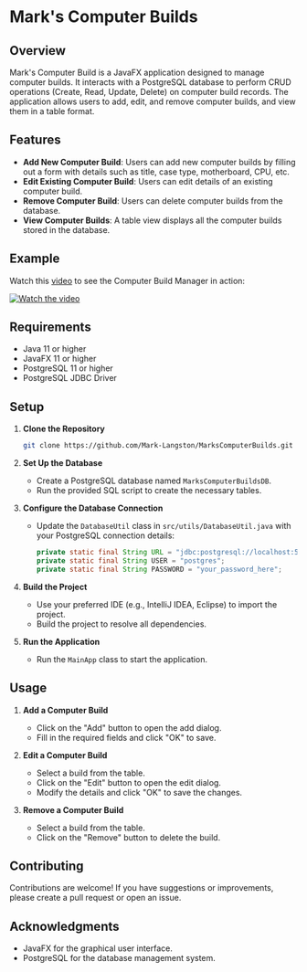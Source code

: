 # Mark's Computer Builds

## Overview

Mark's Computer Build is a JavaFX application designed to manage computer builds. It interacts with a PostgreSQL database to perform CRUD operations (Create, Read, Update, Delete) on computer build records. The application allows users to add, edit, and remove computer builds, and view them in a table format.

## Features

- **Add New Computer Build**: Users can add new computer builds by filling out a form with details such as title, case type, motherboard, CPU, etc.
- **Edit Existing Computer Build**: Users can edit details of an existing computer build.
- **Remove Computer Build**: Users can delete computer builds from the database.
- **View Computer Builds**: A table view displays all the computer builds stored in the database.

## Example

Watch this [video](https://youtu.be/7iMYKnnWWLA) to see the Computer Build Manager in action:

[![Watch the video](https://img.youtube.com/vi/7iMYKnnWWLA/maxresdefault.jpg)](https://youtu.be/7iMYKnnWWLA)

## Requirements

- Java 11 or higher
- JavaFX 11 or higher
- PostgreSQL 11 or higher
- PostgreSQL JDBC Driver

## Setup

1. **Clone the Repository**

    ```bash
    git clone https://github.com/Mark-Langston/MarksComputerBuilds.git
    ```

2. **Set Up the Database**

    - Create a PostgreSQL database named `MarksComputerBuildsDB`.
    - Run the provided SQL script to create the necessary tables.

3. **Configure the Database Connection**

    - Update the `DatabaseUtil` class in `src/utils/DatabaseUtil.java` with your PostgreSQL connection details:

      ```java
      private static final String URL = "jdbc:postgresql://localhost:5432/MarksComputerBuildsDB";
      private static final String USER = "postgres";
      private static final String PASSWORD = "your_password_here";
      ```

4. **Build the Project**

    - Use your preferred IDE (e.g., IntelliJ IDEA, Eclipse) to import the project.
    - Build the project to resolve all dependencies.

5. **Run the Application**

    - Run the `MainApp` class to start the application.

## Usage

1. **Add a Computer Build**

    - Click on the "Add" button to open the add dialog.
    - Fill in the required fields and click "OK" to save.

2. **Edit a Computer Build**

    - Select a build from the table.
    - Click on the "Edit" button to open the edit dialog.
    - Modify the details and click "OK" to save the changes.

3. **Remove a Computer Build**

    - Select a build from the table.
    - Click on the "Remove" button to delete the build.

## Contributing

Contributions are welcome! If you have suggestions or improvements, please create a pull request or open an issue.

## Acknowledgments

- JavaFX for the graphical user interface.
- PostgreSQL for the database management system.
